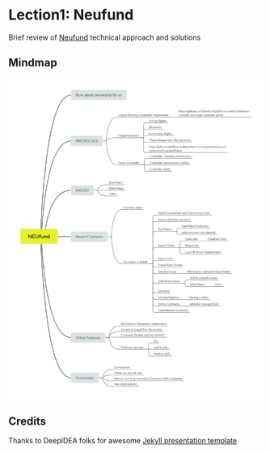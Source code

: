 # Lection1: Neufund

Brief review of [Neufund](http://neufund.org) technical approach and solutions

## Mindmap
![Mindmap](images/NEUfund.mindmap.png)

## Credits
Thanks to DeepIDEA folks for awesome [Jekyll presentation template](https://github.com/deepidea/web-presentation)